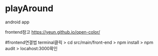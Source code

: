 # playAround
android app

frontend참고 https://yeun.github.io/open-color/

#frontend연결법
terminal클릭 > cd src/main/front-end > npm install > npm audit > locahost:3000확인